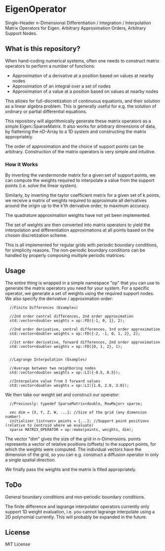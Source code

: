 # EigenOperator
Single-Header n-Dimensional Differentiation / Integration / Interpolation Matrix Operators for Eigen. Arbitrary Approximation Orders, Arbitrary Support Nodes.

## What is this repository?

When hand-coding numerical systems, often one needs to construct matrix operators to perform a number of functions:
- Approximation of a derivative at a position based on values at nearby nodes
- Approximation of an integral over a set of nodes
- Approximation of a value at a position based on values at nearby nodes

This allows for full-discretization of continuous equations, and their solution as a linear algebra problem. This is generally useful for e.g. the solution of ordinary or partial differential equations.

This repository will algorithmically generate these matrix operators as a simple Eigen::SparseMatrix. It also works for arbitrary dimensions of data, by flattening the nD-Array to a 1D system and constructing the matrix appropriately.

The order of approximation and the choice of support points can be arbitrary. Construction of the matrix operators is very simple and intuitive.

### How it Works
By inverting the vandermonde matrix for a given set of support points, we can compute the weights required to interpolate a value from the support points (i.e. solve the linear system).

Similarly, by inverting the taylor coefficient matrix for a given set of k points, we receive a matrix of weights required to approximate all derivatives around the origin up to the k'th derivative order, to maximum accuracy.

The quadrature approximation weights have not yet been implemented.

The set of weights are then converted into matrix operators to yield the interpolation and differentiation approximations at all points based on the chosen discretization scheme.

This is all implemented for regular grids with periodic boundary conditions, for simplicity reasons. The non-periodic boundary conditions can be handled by properly composing multiple periodic matrices.

## Usage

The entire thing is wrapped in a simple namespace "op" that you can use to generate the matrix operators you need for your system. For a specific operator, we generate a set of weights using the required support nodes. We also specify the derivative / approximation order:

      //Finite Differences (Examples)
      
      //2nd order central differences, 2nd order approximation
      std::vector<double> weights = op::FD({-1, 0, 1}, 2);
      
      //2nd order derivative, central differences, 3rd order approximation
      std::vector<double> weights = op::FD({-2, -1, 0, 1, 2}, 2);
      
      //1st order derivative, forward differences, 2nd order approximation 
      std::vector<double> weights = op::FD({0, 1, 2}, 1);
      
      
      //Lagrange Interpolation (Examples)
      
      //Average between two neighboring nodes
      std::vector<double> weights = op::LI({-0.5, 0.5});
      
      //Interpolate value from 3 forward values
      std::vector<double> weights = op::LI({1.0, 2.0, 3.0});
      
We then take our weight set and construct our operator:

      //Previously: typedef SparseMatrix<double, RowMajor> sparse;

      vec dim = {X, Y, Z, W, ...}; //Size of the grid (any dimension number)
      initializer_list<vec> points = {...}; //Support point positions (relative to centroid where we evaluate)
      sparse MATRIX_OPERATOR = op::make(points, weights, dim);
    
The vector "dim" gives the size of the grid in n-Dimensions. points represents a vector of relative positions (offsets) to the support points, for which the weights were computed. The individual vectors have the dimension of the grid, so you can e.g. construct a diffusion operator in only a single spatial direction.

We finally pass the weights and the matrix is filled appropriately.

## ToDo
General boundary conditions and non-periodic boundary conditions.

The finite difference and lagrange interpolator operators currently only support 1D weight evaluation, i.e. you cannot lagrange interpolate using a 2D polynomial currently. This will probably be expanded in the future.

## License
MIT License
